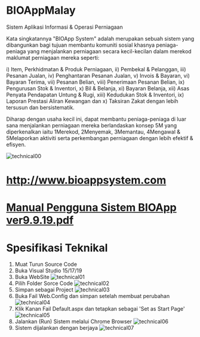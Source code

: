 # BIOAppMalay
Sistem Aplikasi Informasi &amp; Operasi  Perniagaan

Kata singkatannya "BIOApp System" adalah merupakan sebuah sistem yang dibangunkan bagi tujuan membantu komuniti sosial khasnya peniaga-peniaga yang menjalankan perniagaan secara kecil-kecilan dalam merekod maklumat perniagaan mereka seperti:

i) Item, Perkhidmatan & Produk Perniagaan, 
ii) Pembekal & Pelanggan, 
iii) Pesanan Jualan, 
iv) Penghantaran Pesanan Jualan, 
v)  Invois & Bayaran, 
vi) Bayaran Terima, 
vii) Pesanan Belian, 
viii) Penerimaan Pesanan Belian, 
ix) Pengurusan Stok & Inventori, 
x) Bil & Belanja, 
xi) Bayaran Belanja, 
xii) Asas Penyata Pendapatan Untung & Rugi,
xiii) Kedudukan Stok & Inventori,
ix) Laporan Prestasi Aliran Kewangan dan
x) Taksiran Zakat 
dengan lebih tersusun dan bersistematik.

Diharap dengan usaha kecil ini, dapat membantu peniaga-peniaga di luar sana menjalankan perniagaan mereka berlandaskan konsep 5M 
yang diperkenalkan iaitu 1Merekod, 2Menyemak, 3Memantau, 4Mengawal & 5Melaporkan aktiviti serta perkembangan perniagaan dengan lebih 
efektif & efisyen.

![technical00](https://user-images.githubusercontent.com/9710351/64705559-b839bd80-d4e2-11e9-99ed-a3f1ca868bcc.png)

# http://www.bioappsystem.com

# [Manual Pengguna Sistem BIOApp ver9.9.19.pdf](https://github.com/matzul/BIOAppMalay/files/3599435/Manual.Pengguna.Sistem.BIOApp.ver9.9.19.pdf)

# Spesifikasi Teknikal
1. Muat Turun Source Code
2. Buka Visual Studio 15/17/19
3. Buka WebSite
![technical01](https://user-images.githubusercontent.com/9710351/64676704-bbb05300-d4a8-11e9-9622-57a412ffebc2.png)
4. Pilih Folder Sorce Code
![technical02](https://user-images.githubusercontent.com/9710351/64677028-6294ef00-d4a9-11e9-8e31-8506b02892c3.png)
5. Simpan sebagai Project
![technical03](https://user-images.githubusercontent.com/9710351/64677312-df27cd80-d4a9-11e9-8677-0906cfcfeeba.png)
6. Buka Fail Web.Config dan simpan setelah membuat perubahan
![technical04](https://user-images.githubusercontent.com/9710351/64677359-f8307e80-d4a9-11e9-8050-561f11ab9f00.png)
7. Klik Kanan Fail Default.aspx dan tetapkan sebagai 'Set as Start Page'
![technical05](https://user-images.githubusercontent.com/9710351/64677476-3332b200-d4aa-11e9-9e77-ab3a184b3a90.png)
8. Jalankan (Run) Sistem melalui Chrome Browser
![technical06](https://user-images.githubusercontent.com/9710351/64677554-61b08d00-d4aa-11e9-93d3-571e388f318e.png)
9. Sistem dijalankan dengan berjaya
![technical07](https://user-images.githubusercontent.com/9710351/64677612-7bea6b00-d4aa-11e9-8ea0-2fe2df6bee5f.png)
